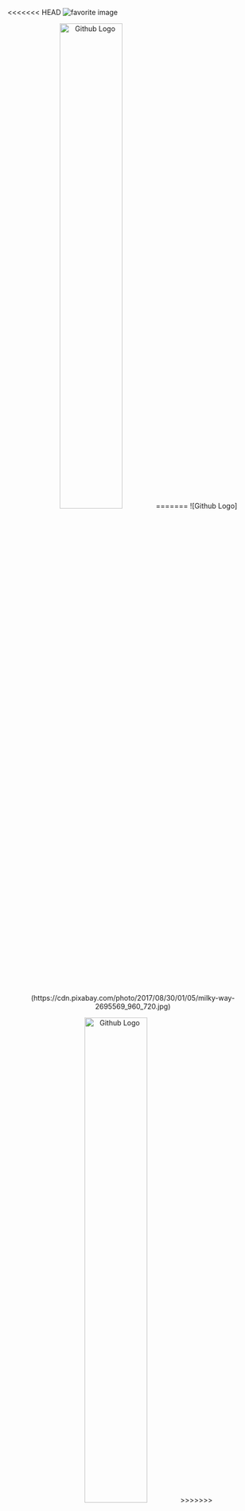 <<<<<<< HEAD
![favorite image](https://cdn.pixabay.com/photo/2017/08/30/01/05/milky-way-2695569_960_720.jpg)
<p align="center">
<img src="C:\Users\01022\OneDrive\Pictures\astronomy-1867616_1920.jpg" alt="Github Logo" width="50%" />
=======
![Github Logo](https://cdn.pixabay.com/photo/2017/08/30/01/05/milky-way-2695569_960_720.jpg)
<p align="center">
<img src="https://cdn.pixabay.com/photo/2017/08/30/01/05/milky-way-2695569_960_720.jpg" alt="Github Logo" width="50%" />
>>>>>>> f9eaa3edd6f741bb383005e8bd5cb1aebeac2ddd
</p>

# Open-source Software
## Computer engineering major
### 20100437
#### Seoul Science and Technology University
##### Somin Park

There are **the things** which i have to do.
1. Open-source Project
1. Studying TOEIC
    1. Reading
    1. *listening*
* Reviewing subject which I had learned
* Write ```Summary``` about them in Notion

<<<<<<< HEAD
`<To Do List>`
[x] What you had to do
[ ] What you have to do

3rd Grade | 4th Grade
----------|-----------
have to study | have to make project

> Just Do it! :smile:
=======
`<addr>`
[] What you had to do
[] What you have to do

3rd Grade | 4th Grade
----------|-----------
have to study : have to make project
>>>>>>> f9eaa3edd6f741bb383005e8bd5cb1aebeac2ddd
